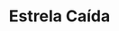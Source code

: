 ---
Numero: 426
title: Estrela Caída
Autor: James Blish
Co-autor: 
Ano-de-Publicacao: 1993
Titulo-original: The Frozen Year
Tradutor: António Porto
Co-tradutor: 
Ano-de-edicao: 1957
alias: James-Blish
Autor2-alias: 
Tradutor1-alias: Antonio-Porto
Tradutor2-alias: 
Titulo-link: 426-Estrela-Caida
Capa: António Pedro
pags: 201
Capa-link: Antonio-Pedro
---